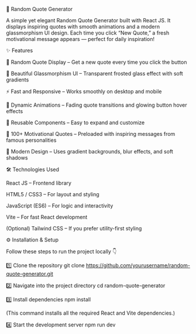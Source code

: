 🌟 Random Quote Generator

A simple yet elegant Random Quote Generator built with React JS.
It displays inspiring quotes with smooth animations and a modern glassmorphism UI design.
Each time you click “New Quote,” a fresh motivational message appears — perfect for daily inspiration!

✨ Features

🎯 Random Quote Display – Get a new quote every time you click the button

🎨 Beautiful Glassmorphism UI – Transparent frosted glass effect with soft gradients

⚡ Fast and Responsive – Works smoothly on desktop and mobile

💬 Dynamic Animations – Fading quote transitions and glowing button hover effects

🔁 Reusable Components – Easy to expand and customize

🧠 100+ Motivational Quotes – Preloaded with inspiring messages from famous personalities

🌈 Modern Design – Uses gradient backgrounds, blur effects, and soft shadows

🛠️ Technologies Used

React JS – Frontend library

HTML5 / CSS3 – For layout and styling

JavaScript (ES6) – For logic and interactivity

Vite – For fast React development

(Optional) Tailwind CSS – If you prefer utility-first styling

⚙️ Installation & Setup

Follow these steps to run the project locally 👇

1️⃣ Clone the repository
git clone https://github.com/yourusername/random-quote-generator.git

2️⃣ Navigate into the project directory
cd random-quote-generator

3️⃣ Install dependencies
npm install


(This command installs all the required React and Vite dependencies.)

4️⃣ Start the development server
npm run dev
